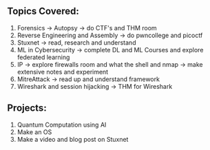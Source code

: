 ## Topics Covered:
1. Forensics -> Autopsy     -> do CTF's and THM room
2. Reverse Engineering and Assembly   -> do pwncollege and picoctf
3. Stuxnet    -> read, research and understand
4. ML in Cybersecurity    -> complete DL and ML Courses and explore federated learning
5. IP   -> explore firewalls room and what the shell and nmap -> make extensive notes and experiment
6. MitreAttack -> read up and understand framework
7. Wireshark and session hijacking -> THM for Wireshark


## Projects:
1. Quantum Computation using AI
2. Make an OS
3. Make a video and blog post on Stuxnet
